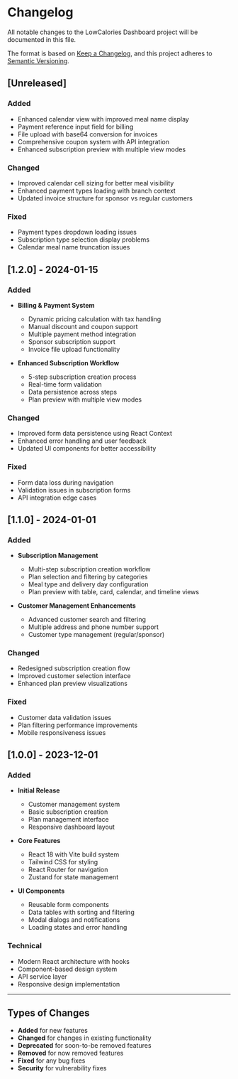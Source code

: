 # Changelog

All notable changes to the LowCalories Dashboard project will be documented in this file.

The format is based on [Keep a Changelog](https://keepachangelog.com/en/1.0.0/),
and this project adheres to [Semantic Versioning](https://semver.org/spec/v2.0.0.html).

## [Unreleased]

### Added
- Enhanced calendar view with improved meal name display
- Payment reference input field for billing
- File upload with base64 conversion for invoices
- Comprehensive coupon system with API integration
- Enhanced subscription preview with multiple view modes

### Changed
- Improved calendar cell sizing for better meal visibility
- Enhanced payment types loading with branch context
- Updated invoice structure for sponsor vs regular customers

### Fixed
- Payment types dropdown loading issues
- Subscription type selection display problems
- Calendar meal name truncation issues

## [1.2.0] - 2024-01-15

### Added
- **Billing & Payment System**
  - Dynamic pricing calculation with tax handling
  - Manual discount and coupon support
  - Multiple payment method integration
  - Sponsor subscription support
  - Invoice file upload functionality

- **Enhanced Subscription Workflow**
  - 5-step subscription creation process
  - Real-time form validation
  - Data persistence across steps
  - Plan preview with multiple view modes

### Changed
- Improved form data persistence using React Context
- Enhanced error handling and user feedback
- Updated UI components for better accessibility

### Fixed
- Form data loss during navigation
- Validation issues in subscription forms
- API integration edge cases

## [1.1.0] - 2024-01-01

### Added
- **Subscription Management**
  - Multi-step subscription creation workflow
  - Plan selection and filtering by categories
  - Meal type and delivery day configuration
  - Plan preview with table, card, calendar, and timeline views

- **Customer Management Enhancements**
  - Advanced customer search and filtering
  - Multiple address and phone number support
  - Customer type management (regular/sponsor)

### Changed
- Redesigned subscription creation flow
- Improved customer selection interface
- Enhanced plan preview visualizations

### Fixed
- Customer data validation issues
- Plan filtering performance improvements
- Mobile responsiveness issues

## [1.0.0] - 2023-12-01

### Added
- **Initial Release**
  - Customer management system
  - Basic subscription creation
  - Plan management interface
  - Responsive dashboard layout

- **Core Features**
  - React 18 with Vite build system
  - Tailwind CSS for styling
  - React Router for navigation
  - Zustand for state management

- **UI Components**
  - Reusable form components
  - Data tables with sorting and filtering
  - Modal dialogs and notifications
  - Loading states and error handling

### Technical
- Modern React architecture with hooks
- Component-based design system
- API service layer
- Responsive design implementation

---

## Types of Changes

- **Added** for new features
- **Changed** for changes in existing functionality
- **Deprecated** for soon-to-be removed features
- **Removed** for now removed features
- **Fixed** for any bug fixes
- **Security** for vulnerability fixes
